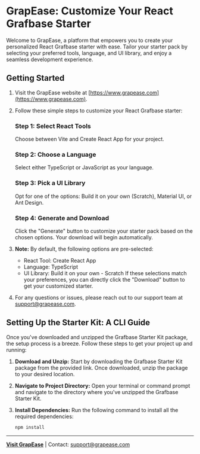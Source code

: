 # GrapEase: Customize Your React Grafbase Starter

Welcome to GrapEase, a platform that empowers you to create your personalized React Grafbase starter with ease. Tailor your starter pack by selecting your preferred tools, language, and UI library, and enjoy a seamless development experience.

## Getting Started

1. Visit the GrapEase website at [https://www.grapease.com](https://www.grapease.com).

2. Follow these simple steps to customize your React Grafbase starter:

   ### Step 1: Select React Tools
   Choose between Vite and Create React App for your project.

   ### Step 2: Choose a Language
   Select either TypeScript or JavaScript as your language.

   ### Step 3: Pick a UI Library
   Opt for one of the options: Build it on your own (Scratch), Material UI, or Ant Design.

   ### Step 4: Generate and Download
   Click the "Generate" button to customize your starter pack based on the chosen options. Your download will begin automatically.

3. **Note:** By default, the following options are pre-selected:
   - React Tool: Create React App
   - Language: TypeScript
   - UI Library: Build it on your own - Scratch
   If these selections match your preferences, you can directly click the "Download" button to get your customized starter.

4. For any questions or issues, please reach out to our support team at support@grapease.com.

## Setting Up the Starter Kit: A CLI Guide

Once you've downloaded and unzipped the Grafbase Starter Kit package, the setup process is a breeze. Follow these steps to get your project up and running:

1. **Download and Unzip:** Start by downloading the Grafbase Starter Kit package from the provided link. Once downloaded, unzip the package to your desired location.

2. **Navigate to Project Directory:** Open your terminal or command prompt and navigate to the directory where you've unzipped the Grafbase Starter Kit.

3. **Install Dependencies:** Run the following command to install all the required dependencies:
   
   ```bash
   npm install


---

**[Visit GrapEase](https://www.grapease.com)** | Contact: support@grapease.com
